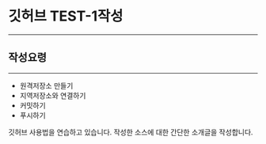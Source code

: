 # 깃허브 TEST-1작성

---

## 작성요령

---

- 원격저장소 만들기
- 지역저장소와 연결하기
- 커밋하기
- 푸시하기

깃허브 사용법을 연습하고 있습니다. 작성한 소스에 대한 간단한 소개글을 작성합니다.
